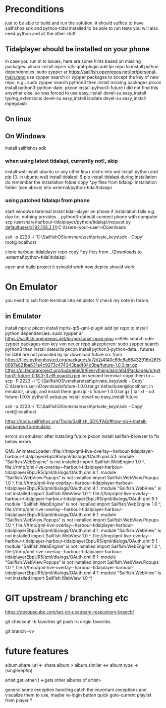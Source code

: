 # Preconditions
just to be able to build and run the solution, it should suffice to have sailfishos sdk and python-tidal installed
to be able to run tests you will also need python and all the other stuff

## Tidalplayer should be installed on your phone
in case you run in to issues, here are some hints based on missing packages:
pkcon install mpris-qt5-qml-plugin
add lpr repo to install python dependencies:
sudo zypper ar https://sailfish.openrepos.net/lpr/personal-main.repo
use zypper search or zypper packages to accept the key of new repo, e.g.:
sudo zypper search python3
then install missing packages
pkcon install python3-python-date.
pkcon install python3-future
i did not find this anywher else, so was forced to use easy_install
devel-su easy_install typing_extensions
devel-su easy_install isodate
devel-su easy_install mpegdash

## On linux

## On Windows
install sailfishos sdk
### when using latest tidalapi, currently not!, skip
install wsl
install ubuntu or any other linux distro into wsl
install python and pip (3. in ubuntu wsl)
install tidalapi: $ pip install tidalapi
during installation do remember the installation folder
copy *.py files from tidalapi installation folder (see above) into external/python-tidal/tidalapi
### using patched tidalapi from phone
start windows terminal
install tidal-player on phone
if installation fails e.g. due to:, nothing provides .. python3-dateutil
connect phone with computer
scp /usr/share/harbour-tidalplayer/python/tidalapi/request.py defaultuser@192.168.2.14:C:\Users\<your-user>\Downloads


ssh -p 2223 -i 'C:\SailfishOS\vmshare\ssh\private_keys\sdk - Copy' root@localhost


clone harbour-tidalplayer repo
copy *.py files from ..\Downloads to .external\python-tidal\tidalapi

open and build project
it sshould work now
deploy should work


# On Emulator
you need to ssh from terminal into emulator // check my note in forum.
## in Emulator
install mpris:
pkcon install mpris-qt5-qml-plugin
add lpr repo to install python dependencies:
sudo zypper ar https://sailfish.openrepos.net/lpr/personal-main.repo
mittels search oder zypper packages den key von neuer repo akzeptieren:
sudo zypper search python3
then install dateutils
pkcon install python3-python-date..
futures for i486 are not provided by lpr
download future src from https://files.pythonhosted.org/packages/a7/b2/4140c69c6a66432916b26158687e821ba631a4c9273c474343badf84d3ba/future-1.0.0.tar.gz
https://dl.fedoraproject.org/pub/epel/9/Everything/aarch64/Packages/p/python3-future-0.18.3-3.el9.noarch.rpm
on second terminal: copy them to ~
scp -P 2223 -i 'C:\SailfishOS\vmshare\ssh\private_keys\sdk - Copy' C:\Users\<user>\Downloads\future-1.0.0.tar.gz defaultuser@localhost:
in emulator, unzip, and install them
gunzip -c future-1.0.0.tar.gz | tar xf -
cd future-1.0.0/
python3 setup.py install
devel-su easy_install future

 ssh -p 2223 -i 'C:\SailfishOS\vmshare\ssh\private_keys\sdk - Copy' root@localhost

https://docs.sailfishos.org/Tools/Sailfish_SDK/FAQ/#how-do-i-install-packages-to-emulator


errors on emulator after installing future
pkcon install sailfish-browser to fix below errors


QML AnimatedLoader: (file:///tmp/qml-live-overlay--harbour-tidalplayer-harbour-tidalplayerEbpUR5/qml/dialogs/OAuth.qml:5:1: module "Sailfish.WebEngine" is not installed
    import Sailfish.WebEngine 1.0
    ^, file:///tmp/qml-live-overlay--harbour-tidalplayer-harbour-tidalplayerEbpUR5/qml/dialogs/OAuth.qml:6:1: module "Sailfish.WebView.Popups" is not installed
    import Sailfish.WebView.Popups 1.0
    ^, file:///tmp/qml-live-overlay--harbour-tidalplayer-harbour-tidalplayerEbpUR5/qml/dialogs/OAuth.qml:4:1: module "Sailfish.WebView" is not installed
    import Sailfish.WebView 1.0
    ^, file:///tmp/qml-live-overlay--harbour-tidalplayer-harbour-tidalplayerEbpUR5/qml/dialogs/OAuth.qml:5:1: module "Sailfish.WebEngine" is not installed
    import Sailfish.WebEngine 1.0
    ^, file:///tmp/qml-live-overlay--harbour-tidalplayer-harbour-tidalplayerEbpUR5/qml/dialogs/OAuth.qml:6:1: module "Sailfish.WebView.Popups" is not installed
    import Sailfish.WebView.Popups 1.0
    ^, file:///tmp/qml-live-overlay--harbour-tidalplayer-harbour-tidalplayerEbpUR5/qml/dialogs/OAuth.qml:4:1: module "Sailfish.WebView" is not installed
    import Sailfish.WebView 1.0
    ^, file:///tmp/qml-live-overlay--harbour-tidalplayer-harbour-tidalplayerEbpUR5/qml/dialogs/OAuth.qml:5:1: module "Sailfish.WebEngine" is not installed
    import Sailfish.WebEngine 1.0
    ^, file:///tmp/qml-live-overlay--harbour-tidalplayer-harbour-tidalplayerEbpUR5/qml/dialogs/OAuth.qml:6:1: module "Sailfish.WebView.Popups" is not installed
    import Sailfish.WebView.Popups 1.0
    ^, file:///tmp/qml-live-overlay--harbour-tidalplayer-harbour-tidalplayerEbpUR5/qml/dialogs/OAuth.qml:4:1: module "Sailfish.WebView" is not installed
    import Sailfish.WebView 1.0    ^)

# GIT upstream / branching etc

https://devopscube.com/set-git-upstream-respository-branch/

git checkout -b favorites
git push -u origin favorites

git branch -vv

# future features

album.share_url <- share album >
album.similar <->
album.type -> (single/ep/lp)

artist.get_other()  <-gets other albums of artist>

general
some exception handling
   catch the important exceptions and visualize them to use, maybe re-login button
quick goto-current playlist from player ?

